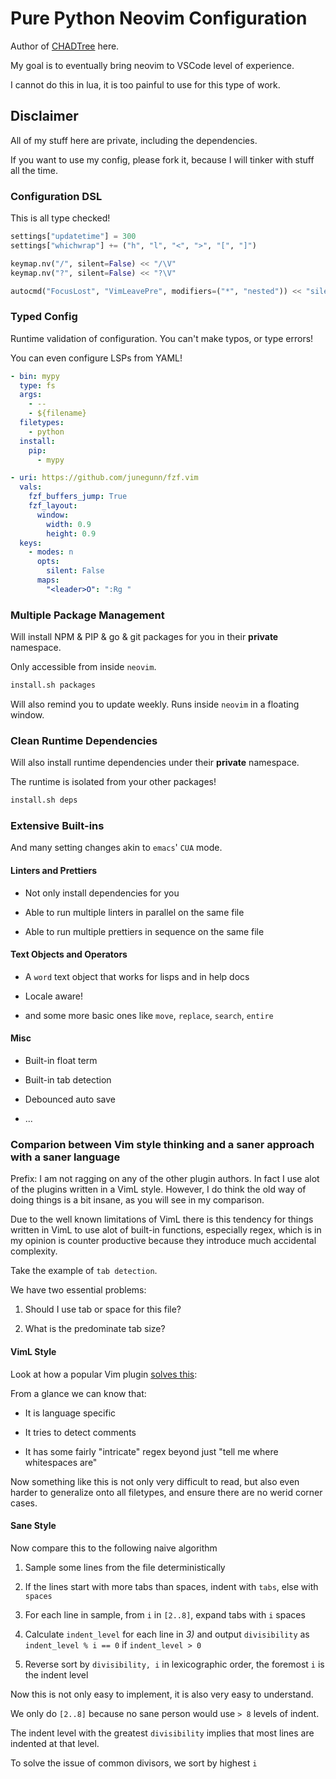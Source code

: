 # Pure Python Neovim Configuration

Author of [CHADTree](https://github.com/ms-jpq/chadtree) here.

My goal is to eventually bring neovim to VSCode level of experience.

I cannot do this in lua, it is too painful to use for this type of work.

## Disclaimer

All of my stuff here are private, including the dependencies.

If you want to use my config, please fork it, because I will tinker with stuff all the time.

### Configuration DSL

This is all type checked!

```python
settings["updatetime"] = 300
settings["whichwrap"] += ("h", "l", "<", ">", "[", "]")

keymap.nv("/", silent=False) << "/\V"
keymap.nv("?", silent=False) << "?\V"

autocmd("FocusLost", "VimLeavePre", modifiers=("*", "nested")) << "silent wa!"
```

### Typed Config

Runtime validation of configuration. You can't make typos, or type errors!

You can even configure LSPs from YAML!

```yaml
- bin: mypy
  type: fs
  args:
    - --
    - ${filename}
  filetypes:
    - python
  install:
    pip:
      - mypy
```

```yaml
- uri: https://github.com/junegunn/fzf.vim
  vals:
    fzf_buffers_jump: True
    fzf_layout:
      window:
        width: 0.9
        height: 0.9
  keys:
    - modes: n
      opts:
        silent: False
      maps:
        "<leader>O": ":Rg "
```

### Multiple Package Management

Will install NPM & PIP & go & git packages for you in their **private** namespace.

Only accessible from inside `neovim`.

```sh
install.sh packages
```

Will also remind you to update weekly. Runs inside `neovim` in a floating window.

### Clean Runtime Dependencies

Will also install runtime dependencies under their **private** namespace.

The runtime is isolated from your other packages!

```sh
install.sh deps
```

### Extensive Built-ins

And many setting changes akin to `emacs`' `CUA` mode.

#### Linters and Prettiers

- Not only install dependencies for you

- Able to run multiple linters in parallel on the same file

- Able to run multiple prettiers in sequence on the same file

#### Text Objects and Operators

- A `word` text object that works for lisps and in help docs

- Locale aware!

- and some more basic ones like `move`, `replace`, `search`, `entire`

#### Misc

- Built-in float term

- Built-in tab detection

- Debounced auto save

- ...

### Comparion between Vim style thinking and a saner approach with a saner language

Prefix: I am not ragging on any of the other plugin authors. In fact I use alot of the plugins written in a VimL style. However, I do think the old way of doing things is a bit insane, as you will see in my comparison.

Due to the well known limitations of VimL there is this tendency for things written in VimL to use alot of built-in functions, especially regex, which is in my opinion is counter productive because they introduce much accidental complexity.

Take the example of `tab detection`.

We have two essential problems:

1. Should I use tab or space for this file?

2. What is the predominate tab size?

#### VimL Style

Look at how a popular Vim plugin [solves this](https://github.com/tpope/vim-sleuth/blob/master/plugin/sleuth.vim):

From a glance we can know that:

- It is language specific

- It tries to detect comments

- It has some fairly "intricate" regex beyond just "tell me where whitespaces are"

Now something like this is not only very difficult to read, but also even harder to generalize onto all filetypes, and ensure there are no werid corner cases.

#### Sane Style

Now compare this to the following naive algorithm

1. Sample some lines from the file deterministically

2. If the lines start with more tabs than spaces, indent with `tabs`, else with `spaces`

3. For each line in sample, from `i` in `[2..8]`, expand tabs with `i` spaces

4. Calculate `indent_level` for each line in *3)* and output `divisibility` as `indent_level % i == 0` if `indent_level > 0`

5. Reverse sort by `divisibility, i` in lexicographic order, the foremost `i` is the indent level

Now this is not only easy to implement, it is also very easy to understand.

We only do `[2..8]` because no sane person would use `> 8` levels of indent.

The indent level with the greatest `divisibility` implies that most lines are indented at that level.

To solve the issue of common divisors, we sort by highest `i`
